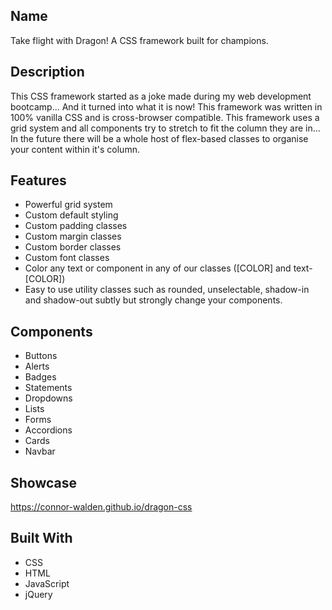 ## Name
Take flight with Dragon! A CSS framework built for champions.

## Description
This CSS framework started as a joke made during my web development bootcamp... And it turned into what it is now! This framework was written in 100% vanilla CSS and is cross-browser compatible. This framework uses a grid system and all components try to stretch to fit the column they are in... In the future there will be a whole host of flex-based classes to organise your content within it's column.

## Features
- Powerful grid system
- Custom default styling
- Custom padding classes
- Custom margin classes
- Custom border classes
- Custom font classes
- Color any text or component in any of our classes ([COLOR] and text-[COLOR])
- Easy to use utility classes such as rounded, unselectable, shadow-in and shadow-out subtly but strongly change your components.

## Components
- Buttons
- Alerts
- Badges
- Statements
- Dropdowns
- Lists
- Forms
- Accordions
- Cards
- Navbar

## Showcase
https://connor-walden.github.io/dragon-css

## Built With
- CSS
- HTML
- JavaScript
- jQuery

